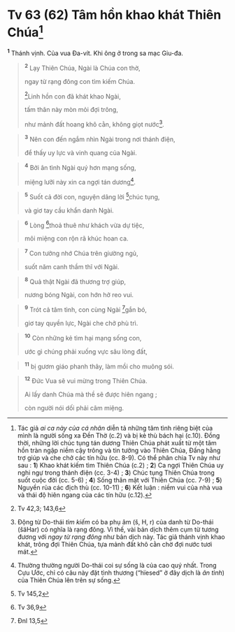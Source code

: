 # Tv 63 (62) Tâm hồn khao khát Thiên Chúa[^1]
<sup><b>1</b></sup> Thánh vịnh. Của vua Đa-vít. Khi ông ở trong sa mạc Giu-đa.


> <sup><b>2</b></sup> Lạy Thiên Chúa, Ngài là Chúa con thờ,
> 
> ngay từ rạng đông con tìm kiếm Chúa.
> 
> [^1*]Linh hồn con đã khát khao Ngài,
> 
> tấm thân này mòn mỏi đợi trông,
> 
> như mảnh đất hoang khô cằn, không giọt nước[^2].
>


> <sup><b>3</b></sup> Nên con đến ngắm nhìn Ngài trong nơi thánh điện,
> 
> để thấy uy lực và vinh quang của Ngài.
>


> <sup><b>4</b></sup> Bởi ân tình Ngài quý hơn mạng sống,
> 
> miệng lưỡi này xin ca ngợi tán dương[^3].
>


> <sup><b>5</b></sup> Suốt cả đời con, nguyện dâng lời [^2*]chúc tụng,
> 
> và giơ tay cầu khẩn danh Ngài.
>


> <sup><b>6</b></sup> Lòng [^3*]thoả thuê như khách vừa dự tiệc,
> 
> môi miệng con rộn rã khúc hoan ca.
>


> <sup><b>7</b></sup> Con tưởng nhớ Chúa trên giường ngủ,
> 
> suốt năm canh thầm thĩ với Ngài.
>


> <sup><b>8</b></sup> Quả thật Ngài đã thương trợ giúp,
> 
> nương bóng Ngài, con hớn hở reo vui.
>


> <sup><b>9</b></sup> Trót cả tâm tình, con cùng Ngài [^4*]gắn bó,
> 
> giơ tay quyền lực, Ngài che chở phù trì.
>


> <sup><b>10</b></sup> Còn những kẻ tìm hại mạng sống con,
> 
> ước gì chúng phải xuống vực sâu lòng đất,
>


> <sup><b>11</b></sup> bị gươm giáo phanh thây, làm mồi cho muông sói.
>


> <sup><b>12</b></sup> Đức Vua sẽ vui mừng trong Thiên Chúa.
> 
> Ai lấy danh Chúa mà thề sẽ được hiên ngang ;
> 
> còn người nói dối phải câm miệng.
>

[^1]: Tác giả <i>ai ca này của cá nhân</i> diễn tả những tâm tình riêng biệt của mình là người sống xa Đền Thờ (c.2) và bị kẻ thù bách hại (c.10). Đồng thời, những lời chúc tụng tán dương Thiên Chúa phát xuất từ một tâm hồn tràn ngập niềm cậy trông và tin tưởng vào Thiên Chúa, Đấng hằng trợ giúp và che chở các tín hữu (cc. 8-9). Có thể phân chia Tv này như sau : <b>1</b>) Khao khát kiếm tìm Thiên Chúa (c.2) ; <b>2</b>) Ca ngợi Thiên Chúa uy nghi ngự trong thánh điện (cc. 3-4) ; <b>3</b>) Chúc tụng Thiên Chúa trong suốt cuộc đời (cc. 5-6) ; <b>4</b>) Sống thân mật với Thiên Chúa (cc. 7-9) ; <b>5</b>) Nguyền rủa các địch thù (cc. 10-11) ; <b>6</b>) Kết luận : niềm vui của nhà vua và thái độ hiên ngang của các tín hữu (c.12).
[^2]: Động từ Do-thái <i>tìm kiếm</i> có ba phụ âm (<span class="hebrew-translit">š, H, r</span>) của danh từ Do-thái (<span class="hebrew-translit">šäHar</span>) có nghĩa là rạng đông. Vì thế, vài bản dịch thêm cụm từ tương đương với <i>ngay từ rạng đông</i> như bản dịch này. Tác giả thánh vịnh khao khát, trông đợi Thiên Chúa, tựa mảnh đất khô cằn chờ đợi nước tươi mát.
[^3]: Thường thường người Do-thái coi sự sống là của cao quý nhất. Trong Cựu Ước, chỉ có câu này đặt tình thương (“hïesed” ở đây dịch là <i>ân tình</i>) của Thiên Chúa lên trên sự sống.
[^1*]: Tv 42,3; 143,6
[^2*]: Tv 145,2
[^3*]: Tv 36,9
[^4*]: Đnl 13,5
